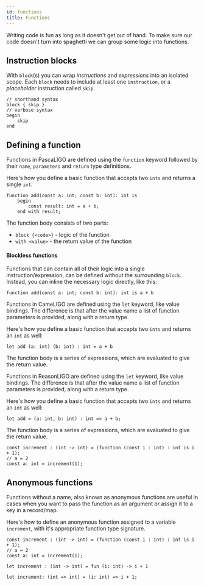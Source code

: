 ```yaml
---
id: functions
title: Functions
---
```


Writing code is fun as long as it doesn't get out of hand. To make sure our code doesn't turn into spaghetti we can group some logic into functions.

## Instruction blocks

With `block`(s) you can wrap *instructions* and *expressions* into an isolated scope.
Each `block` needs to include at least one `instruction`, or a *placeholder* instruction called `skip`.

<!--DOCUSAURUS_CODE_TABS-->
<!--Pascaligo-->

```pascaligo
// shorthand syntax
block { skip }
// verbose syntax
begin
    skip
end
```

<!--END_DOCUSAURUS_CODE_TABS-->

## Defining a function

<!--DOCUSAURUS_CODE_TABS-->
<!--Pascaligo-->

Functions in PascaLIGO are defined using the `function` keyword followed by their `name`, `parameters` and `return` type definitions.

Here's how you define a basic function that accepts two `ints` and returns a single `int`:


```pascaligo
function add(const a: int; const b: int): int is 
    begin
        const result: int = a + b;
    end with result;
```

The function body consists of two parts:

- `block {<code>}` - logic of the function
- `with <value>` - the return value of the function

#### Blockless functions

Functions that can contain all of their logic into a single instruction/expression, can be defined without the surrounding `block`.
Instead, you can inline the necessary logic directly, like this:

```pascaligo
function add(const a: int; const b: int): int is a + b
```

<!--CameLIGO-->

Functions in CameLIGO are defined using the `let` keyword, like value bindings.
The difference is that after the value name a list of function parameters is provided,
along with a return type.

Here's how you define a basic function that accepts two `ints` and returns an `int` as well:

```cameligo
let add (a: int) (b: int) : int = a + b
```

The function body is a series of expressions, which are evaluated to give the return
value.


<!--ReasonLIGO-->

Functions in ReasonLIGO are defined using the `let` keyword, like value bindings.
The difference is that after the value name a list of function parameters is provided,
along with a return type.

Here's how you define a basic function that accepts two `ints` and returns an `int` as well:

```reasonligo
let add = (a: int, b: int) : int => a + b;
```

The function body is a series of expressions, which are evaluated to give the return
value.

<!--END_DOCUSAURUS_CODE_TABS-->

<!--DOCUSAURUS_CODE_TABS-->
<!--Pascaligo-->
```pascaligo
const increment : (int -> int) = (function (const i : int) : int is i + 1);
// a = 2
const a: int = increment(1);
```
<!--END_DOCUSAURUS_CODE_TABS-->

## Anonymous functions

Functions without a name, also known as anonymous functions are useful in cases when you want to pass the function as an argument or assign it to a key in a record/map.

Here's how to define an anonymous function assigned to a variable `increment`, with it's appropriate function type signature.
<!--DOCUSAURUS_CODE_TABS-->
<!--Pascaligo-->
```pascaligo
const increment : (int -> int) = (function (const i : int) : int is i + 1);
// a = 2
const a: int = increment(1);
```

<!--CameLIGO-->
```cameligo
let increment : (int -> int) = fun (i: int) -> i + 1
```

<!--ReasonLIGO-->
```reasonligo
let increment: (int => int) = (i: int) => i + 1;
```

<!--END_DOCUSAURUS_CODE_TABS-->
